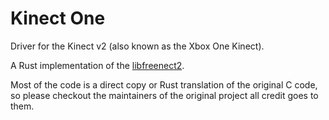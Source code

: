# Kinect One

Driver for the Kinect v2 (also known as the Xbox One Kinect).

A Rust implementation of the
[libfreenect2](https://github.com/OpenKinect/libfreenect2).

Most of the code is a direct copy or Rust translation of the original C code, so
please checkout the maintainers of the original project all credit goes to them.
